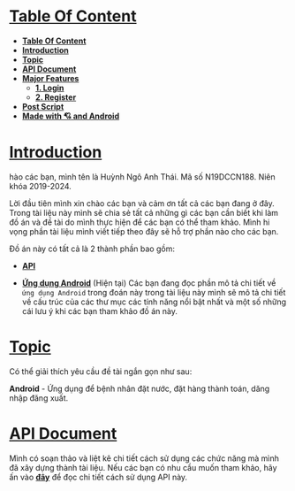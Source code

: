 # [**Table Of Content**](#table-of-content)
- [**Table Of Content**](#table-of-content)
- [**Introduction**](#introduction)
- [**Topic**](#topic)
- [**API Document**](#api-document)
- [**Major Features**](#major-features)
  - [**1. Login**](#1-login)
  - [**2. Register**](#2-register)
- [**Post Script**](#post-script)
- [**Made with 💘 and Android**](#made-with--and-android)
# [**Introduction**](#introduction)
hào các bạn, mình tên là Huỳnh Ngô Anh Thái. 
Mã số N19DCCN188. 
Niên khóa 2019-2024. 

Lời đầu tiên mình xin chào các bạn và cảm ơn tất cả các bạn đang ở đây. Trong tài liệu này mình sẽ chia sẻ tất cả những gì các bạn cần biết khi làm đồ án 
và đề tài do mình thực hiện để các bạn có thể tham khảo. Mình hi vọng phần tài liệu mình viết tiếp theo đây 
sẽ hỗ trợ phần nào cho các bạn.

Đồ án này có tất cả là 2 thành phần bao gồm:
* [**API**](https://express-shop-api.tulam.xyz/api/v1/docs) 

* [**Ứng dụng Android**](#) (Hiện tại)
Các bạn đang đọc phần mô tả chi tiết về `ứng dụng Android` trong đoán này trong tài liệu này mình sẽ mô tả chi tiết về cấu trúc của các thư mục các tính năng nổi bật nhất và một số những cái lưu ý khi các bạn tham khảo đồ án này.

# [**Topic**](#topic)

Có thể giải thích yêu cầu đề tài ngắn gọn như sau:

**Android** - Ứng dụng để bệnh nhân đặt nước, đặt hàng thành toán, dăng nhập đăng xuất.

# [**API Document**](#api-document)

Mình có soạn thảo và liệt kê chi tiết cách sử dụng các chức năng mà mình đã xây dựng thành tài liệu.
Nếu các bạn có nhu cầu muốn tham khảo, hãy ấn vào [**đây**](https://express-shop-api.tulam.xyz/api/v1/docs) để đọc chi tiết cách sử dụng API này.
